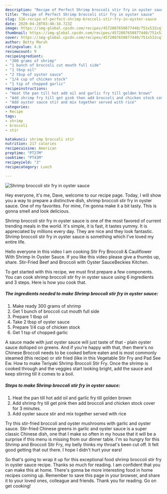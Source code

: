 ```yaml
---
description: "Recipe of Perfect Shrimp broccoli stir fry in oyster sauce"
title: "Recipe of Perfect Shrimp broccoli stir fry in oyster sauce"
slug: 516-recipe-of-perfect-shrimp-broccoli-stir-fry-in-oyster-sauce
date: 2020-04-28T03:46:34.723Z
image: https://img-global.cpcdn.com/recipes/4572087650877440/751x532cq70/shrimp-broccoli-stir-fry-in-oyster-sauce-recipe-main-photo.jpg
thumbnail: https://img-global.cpcdn.com/recipes/4572087650877440/751x532cq70/shrimp-broccoli-stir-fry-in-oyster-sauce-recipe-main-photo.jpg
cover: https://img-global.cpcdn.com/recipes/4572087650877440/751x532cq70/shrimp-broccoli-stir-fry-in-oyster-sauce-recipe-main-photo.jpg
author: Betty Marsh
ratingvalue: 4.8
reviewcount: 9
recipeingredient:
- "300 grams of shrimp"
- "1 bunch of broccoli cut mouth full side"
- "1 tbsp oil"
- "2 tbsp of oyster sauce"
- "1/4 cup of chicken stock"
- "1 tsp of chopped garlic"
recipeinstructions:
- "Heat the pan till hot add oil and garlic fry till golden brown"
- "Add shrimp fry till get pink then add broccoli and chicken stock cover for 3 minutes."
- "Add oyster sauce stir and mix together served with rice"
categories:
- Recipe
tags:
- shrimp
- broccoli
- stir

katakunci: shrimp broccoli stir 
nutrition: 217 calories
recipecuisine: American
preptime: "PT27M"
cooktime: "PT43M"
recipeyield: "3"
recipecategory: Lunch

---
```



![Shrimp broccoli stir fry in oyster sauce](https://img-global.cpcdn.com/recipes/4572087650877440/751x532cq70/shrimp-broccoli-stir-fry-in-oyster-sauce-recipe-main-photo.jpg)

Hey everyone, it's me, Dave, welcome to our recipe page. Today, I will show you a way to prepare a distinctive dish, shrimp broccoli stir fry in oyster sauce. One of my favorites. For mine, I'm gonna make it a bit tasty. This is gonna smell and look delicious.

Shrimp broccoli stir fry in oyster sauce is one of the most favored of current trending meals in the world. It's simple, it is fast, it tastes yummy. It is appreciated by millions every day. They are nice and they look fantastic. Shrimp broccoli stir fry in oyster sauce is something which I've loved my entire life.

Hello everyone in this video I am cooking Stir Fry Broccoli &amp; Cauliflower With Shrimp In Oyster Sauce. If you like this video please give a thumbs up, share. Stir-Fried Beef and Broccoli with Oyster SauceBeckies Kitchen.


To get started with this recipe, we must first prepare a few components. You can cook shrimp broccoli stir fry in oyster sauce using 6 ingredients and 3 steps. Here is how you cook that.

<!--inarticleads1-->

##### The ingredients needed to make Shrimp broccoli stir fry in oyster sauce:

1. Make ready 300 grams of shrimp
1. Get 1 bunch of broccoli cut mouth full side
1. Prepare 1 tbsp oil
1. Take 2 tbsp of oyster sauce
1. Prepare 1/4 cup of chicken stock
1. Get 1 tsp of chopped garlic


A sauce made with just oyster sauce will just taste of that - plain oyster sauce dolloped on greens. And if you&#39;re happy with that, then there&#39;s no Chinese Broccoli needs to be cooked before eaten and is most commonly steamed (this recipe) or stir fried (like in this Vegetable Stir Fry and Pad See Ew. How to make Teriyaki Shrimp Broccoli Stir Fry. Once the shrimp is cooked through and the veggies start looking bright, add the sauce and keep stirring till it comes to a boil. 

<!--inarticleads2-->

##### Steps to make Shrimp broccoli stir fry in oyster sauce:

1. Heat the pan till hot add oil and garlic fry till golden brown
1. Add shrimp fry till get pink then add broccoli and chicken stock cover for 3 minutes.
1. Add oyster sauce stir and mix together served with rice


Try this stir-fried broccoli and oyster mushrooms with garlic and oyster sauce. Stir-fried Chinese greens in garlic and oyster sauce is a super classic Chinese dish, one that I make so often in my house that it will be a surprise if this menu is missing from our dinner table. I&#39;m so hungry for this Shrimp and Broccoli Stir Fry, my belly thinks my throat&#39;s been cut off. It felt good getting that out there. I hope I didn&#39;t hurt your ears! 

So that's going to wrap it up for this exceptional food shrimp broccoli stir fry in oyster sauce recipe. Thanks so much for reading. I am confident that you can make this at home. There's gonna be more interesting food in home recipes coming up. Remember to save this page in your browser, and share it to your loved ones, colleague and friends. Thank you for reading. Go on get cooking!
